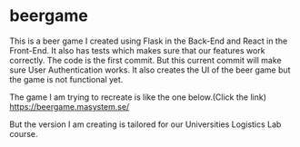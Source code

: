 # beergame

This is a beer game I created using Flask in the Back-End and React in the Front-End. 
It also has tests which makes sure that our features work correctly. 
The code is the first commit. But this current commit will make sure User
Authentication works. It also creates the UI of the beer game but the game is not 
functional yet.

The game I am trying to recreate is like the one below.(Click the link)
https://beergame.masystem.se/

But the version I am creating is tailored for our Universities Logistics Lab course.
